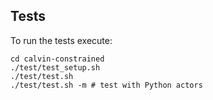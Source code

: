 ## Tests

To run the tests execute:

    cd calvin-constrained
    ./test/test_setup.sh
    ./test/test.sh
    ./test/test.sh -m # test with Python actors
